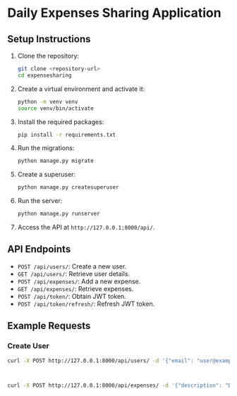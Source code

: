 # Daily Expenses Sharing Application

## Setup Instructions

1. Clone the repository:
    ```bash
    git clone <repository-url>
    cd expensesharing
    ```

2. Create a virtual environment and activate it:
    ```bash
    python -m venv venv
    source venv/bin/activate
    ```

3. Install the required packages:
    ```bash
    pip install -r requirements.txt
    ```

4. Run the migrations:
    ```bash
    python manage.py migrate
    ```

5. Create a superuser:
    ```bash
    python manage.py createsuperuser
    ```

6. Run the server:
    ```bash
    python manage.py runserver
    ```

7. Access the API at `http://127.0.0.1:8000/api/`.

## API Endpoints

- `POST /api/users/`: Create a new user.
- `GET /api/users/`: Retrieve user details.
- `POST /api/expenses/`: Add a new expense.
- `GET /api/expenses/`: Retrieve expenses.
- `POST /api/token/`: Obtain JWT token.
- `POST /api/token/refresh/`: Refresh JWT token.

## Example Requests

### Create User

```bash
curl -X POST http://127.0.0.1:8000/api/users/ -d '{"email": "user@example.com", "name": "User Name", "mobile": "1234567890"}' -H "Content-Type: application/json"



curl -X POST http://127.0.0.1:8000/api/expenses/ -d '{"description": "Dinner", "amount": 3000, "split_method": "equal", "participants": [{"user": 1}, {"user": 2}, {"user": 3}]}' -H "Content-Type: application/json"

